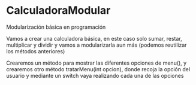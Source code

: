 # CalculadoraModular
Modularización básica en programación

Vamos a crear una calculadora básica, en este caso solo
sumar, restar, multiplicar y dividir y vamos a modularizarla
aun más (podemos reutilizar los métodos anteriores)

Crearemos un método para mostrar las diferentes opciones
de menu(), y crearemos otro método tratarMenu(int
opcion), donde recoja la opción del usuario y mediante un
switch vaya realizando cada una de las opciones
